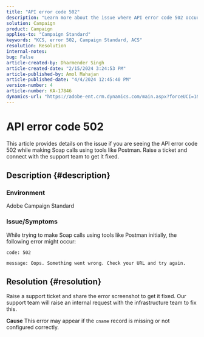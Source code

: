 ```yaml
---
title: "API error code 502"
description: "Learn more about the issue where API error code 502 occurs while making Soap calls using tools. Connect with the support team via raising ticket."
solution: Campaign
product: Campaign
applies-to: "Campaign Standard"
keywords: "KCS, error 502, Campaign Standard, ACS"
resolution: Resolution
internal-notes: 
bug: False
article-created-by: Dharmender Singh
article-created-date: "2/15/2024 3:24:53 PM"
article-published-by: Amol Mahajan
article-published-date: "4/4/2024 12:45:40 PM"
version-number: 4
article-number: KA-17846
dynamics-url: "https://adobe-ent.crm.dynamics.com/main.aspx?forceUCI=1&pagetype=entityrecord&etn=knowledgearticle&id=d007ba5c-16cc-ee11-9079-6045bd0061cb"
---
```

# API error code 502


This article provides details on the issue if you are seeing the API error code 502 while making Soap calls using tools like Postman. Raise a ticket and connect with the support team to get it fixed.

## Description {#description}


### <b>Environment</b>

Adobe Campaign Standard



### <b>Issue/Symptoms</b>

While trying to make Soap calls using tools like Postman initially, the following error might occur:




```
code: 502

message: Oops. Something went wrong. Check your URL and try again.
```





## Resolution {#resolution}


Raise a support ticket and share the error screenshot to get it fixed. Our support team will raise an internal request with the infrastructure team to fix this.


<b>Cause</b>
This error may appear if the `cname` record is missing or not configured correctly.
